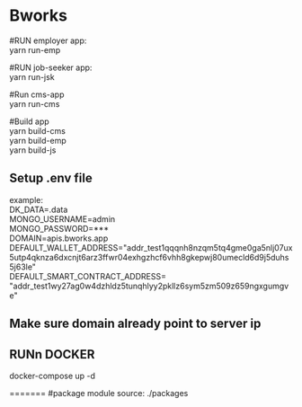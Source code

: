 # Bworks

#RUN employer app:<br />
yarn run-emp<br />

#RUN job-seeker app:<br />
yarn run-jsk<br />

#Run cms-app<br />
yarn run-cms<br />

#Build app<br />
yarn build-cms<br />
yarn build-emp<br />
yarn build-js<br />
## Setup .env file

example:<br />
DK_DATA=.data<br />
MONGO_USERNAME=admin<br />
MONGO_PASSWORD=***<br />
DOMAIN=apis.bworks.app<br />
DEFAULT_WALLET_ADDRESS="addr_test1qqqnh8nzqm5tq4gme0ga5nlj07ux5utp4qknza6dxcnjt6arz3ffwr04exhgzhcf6vhh8gkepwj80umecld6d9j5duhs5j63le"<br />
DEFAULT_SMART_CONTRACT_ADDRESS= "addr_test1wy27ag0w4dzhldz5tunqhlyy2pkllz6sym5zm509z659ngxgumgve"<br />

## Make sure domain already point to server ip
## RUNn DOCKER
docker-compose up -d<br />

=======
#package module source: ./packages<br />